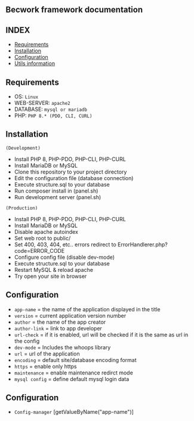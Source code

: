 ## Becwork framework documentation

## INDEX
- <a href="#requirements">Requirements</a>
- <a href="#installation">Installation</a>
- <a href="#configuration">Configuration</a>
- <a href="#utilsinformation">Utils information</a>

## <h2 id="requirements">Requirements</h2>
- OS: ``Linux``
- WEB-SERVER: ``apache2``
- DATABASE: ``mysql or mariadb``
- PHP: ``PHP 8.* (PDO, CLI, CURL)``

## <h2 id="installation">Installation</h2>
``(Development)``
- Install PHP 8, PHP-PDO, PHP-CLI, PHP-CURL
- Install MariaDB or MySQL
- Clone this repository to your project directory
- Edit the configuration file (database connection)
- Execute structure.sql to your database
- Run composer install in (panel.sh)
- Run development server (panel.sh)

``(Production)``
- Install PHP 8, PHP-PDO, PHP-CLI, PHP-CURL
- Install MariaDB or MySQL
- Disable apache autoindex
- Set web root to public/
- Set 400, 403, 404, etc.. errors redirect to ErrorHandlerer.php?code=ERROR_CODE
- Configure config file (disable dev-mode)
- Execute structure.sql to your database
- Restart MySQL & reload apache
- Try open your site in browser

## <h2 id="Configuration">Configuration</h2>
- ``app-name`` = the name of the application displayed in the title
- ``version`` = current application version number
- ``author`` = the name of the app creator
- ``author-link`` = link to app developer
- ``url-check`` = if it is enabled, url will be checked if it is the same as url in the config
- ``dev-mode`` = Includes the whoops library
- ``url`` = url of the application 
- ``encoding`` = default site/database encoding format
- ``https`` = enable only https
- ``maintenance`` = enable maintenance redirct mode
- ``mysql config`` = define default mysql login data

## <h2 id="utilsinformation">Configuration</h2>
- ``Config-manager`` [getValueByName("app-name")]